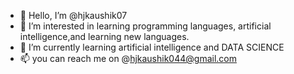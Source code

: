 - 👋 Hello, I’m @hjkaushik07
- 👀 I’m interested in learning programming languages, artificial intelligence,and learning new languages.
- 🌱 I’m currently learning artificial intelligence and DATA SCIENCE
- 📫 you can reach me on @hjkaushik044@gmail.com

<!---
hjkaushik07/hjkaushik07 is a ✨ special ✨ repository because its `README.md` (this file) appears on your GitHub profile.
You can click the Preview link to take a look at your changes.
--->
